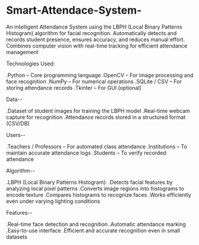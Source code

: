 # Smart-Attendace-System-
An intelligent Attendance System using the LBPH (Local Binary Patterns Histogram) algorithm for facial recognition. Automatically detects and records student presence, ensures accuracy, and reduces manual effort. Combines computer vision with real-time tracking for efficient attendance management

Technologies Used:

.Python – Core programming language
.OpenCV – For image processing and face recognition
.NumPy – For numerical operations
.SQLite / CSV – For storing attendance records
.Tkinter – For GUI (optional)

Data--

.Dataset of student images for training the LBPH model
.Real-time webcam capture for recognition
.Attendance records stored in a structured format (CSV/DB)

Users--

.Teachers / Professors – For automated class attendance
.Institutions – To maintain accurate attendance logs
.Students – To verify recorded attendance

Algorithm--

.LBPH (Local Binary Patterns Histogram):
.Detects facial features by analyzing local pixel patterns
.Converts image regions into histograms to encode texture
.Compares histograms to recognize faces
.Works efficiently even under varying lighting conditions

Features--

.Real-time face detection and recognition
.Automatic attendance marking
.Easy-to-use interface
.Efficient and accurate recognition even in small datasets
